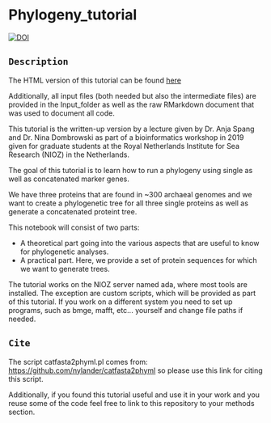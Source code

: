 # Phylogeny_tutorial

[![DOI](https://zenodo.org/badge/309676571.svg)](https://zenodo.org/badge/latestdoi/309676571)


## `Description`

The HTML version of this tutorial can be found [here](https://ndombrowski.github.io/Phylogeny_tutorial/)

Additionally, all input files (both needed but also the intermediate files) are provided in the Input_folder as well as the raw RMarkdown document that was used to document all code.

This tutorial is the written-up version by a lecture given by Dr. Anja Spang and Dr. Nina Dombrowski as part of a bioinformatics workshop in 2019 given for graduate students at the Royal Netherlands Institute for Sea Research (NIOZ) in the Netherlands.

The goal of this tutorial is to learn how to run a phylogeny using single as well as concatenated marker genes.

We have three proteins that are found in ~300 archaeal genomes and we want to create a phylogenetic tree for all three single proteins as well as generate a concatenated proteint tree.

This notebook will consist of two parts:

- A theoretical part going into the various aspects that are useful to know for phylogenetic analyses.
- A practical part. Here, we provide a set of protein sequences for which we want to generate trees.

The tutorial works on the NIOZ server named ada, where most tools are installed. The exception are custom scripts, which will be provided as part of this tutorial. If you work on a different system you need to set up programs, such as bmge, mafft, etc... yourself and change file paths if needed.

## `Cite`

The script catfasta2phyml.pl comes from: https://github.com/nylander/catfasta2phyml so please use this link for citing this script.

Additionally, if you found this tutorial useful and use it in your work and you reuse some of the code feel free to link to this repository to your methods section.
